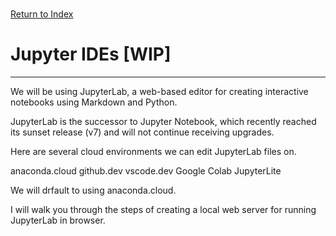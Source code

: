 \
[Return to Index](index.md)
# Jupyter IDEs [WIP]
***

We will be using JupyterLab, a web-based editor for creating interactive  notebooks using Markdown and Python. 

JupyterLab is the successor to Jupyter Notebook, which recently reached its sunset release (v7) and will not continue receiving upgrades.

Here are several cloud environments we can edit JupyterLab files on. 

anaconda.cloud
github.dev
vscode.dev
Google Colab
JupyterLite

We will drfault to using anaconda.cloud.


I will walk you through the steps of creating a local web server for running JupyterLab in browser.

